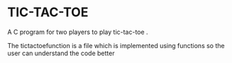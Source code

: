 # TIC-TAC-TOE
A C program for two players to play tic-tac-toe .

The tictactoefunction is a file which is implemented using functions so the user can understand the code better
